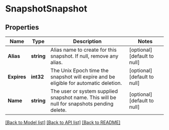 # SnapshotSnapshot

## Properties
Name | Type | Description | Notes
------------ | ------------- | ------------- | -------------
**Alias** | **string** | Alias name to create for this snapshot. If null, remove any alias. | [optional] [default to null]
**Expires** | **int32** | The Unix Epoch time the snapshot will expire and be eligible for automatic deletion. | [optional] [default to null]
**Name** | **string** | The user or system supplied snapshot name. This will be null for snapshots pending delete. | [optional] [default to null]

[[Back to Model list]](../README.md#documentation-for-models) [[Back to API list]](../README.md#documentation-for-api-endpoints) [[Back to README]](../README.md)


